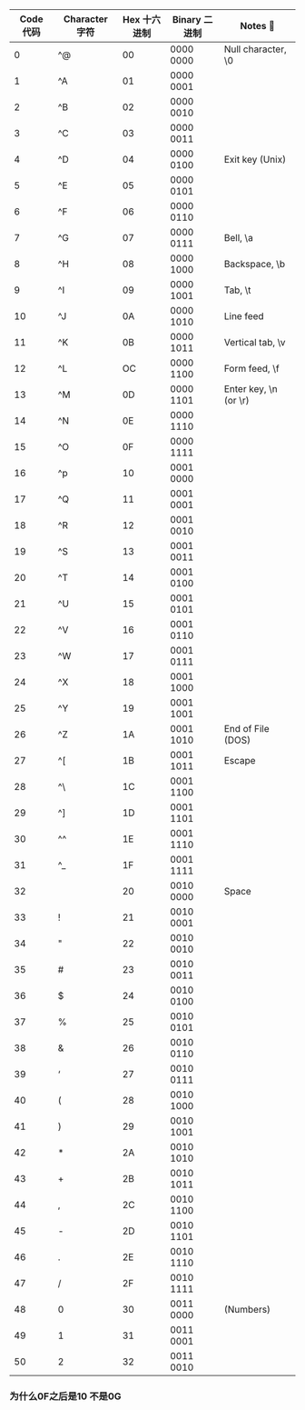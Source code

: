 |Code 代码|Character 字符|Hex 十六进制|Binary 二进制|Notes 📒|
|---------|-------------|----------|------------|--------|
|0        |^@           |00        |0000 0000   |Null character, \0   |
|1        |^A           |01        |0000 0001   |                     |
|2        |^B           |02        |0000 0010   |                     |
|3        |^C           |03        |0000 0011   |                     |
|4        |^D           |04        |0000 0100   |Exit key (Unix)      |
|5        |^E           |05        |0000 0101   |                     |
|6        |^F           |06        |0000 0110   |                     |
|7        |^G           |07        |0000 0111   |Bell, \a             |
|8        |^H           |08        |0000 1000   |Backspace, \b        |
|9        |^I           |09        |0000 1001   |Tab, \t              |
|10       |^J           |0A        |0000 1010   |Line feed            |
|11       |^K           |0B        |0000 1011   |Vertical tab, \v     |
|12       |^L           |OC        |0000 1100   |Form feed, \f        |
|13       |^M           |0D        |0000 1101   |Enter key, \n (or \r)|
|14       |^N           |0E        |0000 1110   |                     |
|15       |^O           |0F        |0000 1111   |                     |
|16       |^p           |10        |0001 0000   |                     |
|17       |^Q           |11        |0001 0001   |                     |
|18       |^R           |12        |0001 0010   |                     |
|19       |^S           |13        |0001 0011   |                     |
|20       |^T           |14        |0001 0100   |                     |
|21       |^U           |15        |0001 0101   |                     |
|22       |^V           |16        |0001 0110   |                     |
|23       |^W           |17        |0001 0111   |                     |
|24       |^X           |18        |0001 1000   |                     |
|25       |^Y           |19        |0001 1001   |                     |
|26       |^Z           |1A        |0001 1010   |End of File (DOS)    |
|27       |^[           |1B        |0001 1011   |Escape               |
|28       |^\           |1C        |0001 1100   |                     |
|29       |^]           |1D        |0001 1101   |                     |
|30       |^^           |1E        |0001 1110   |                     |
|31       |^_           |1F        |0001 1111   |                     |
|32       |             |20        |0010 0000   |Space                |
|33       |!            |21        |0010 0001   |                     |
|34       |"            |22        |0010 0010   |                     |
|35       |#            |23        |0010 0011   |                     |
|36       |$            |24        |0010 0100   |                     |
|37       |%            |25        |0010 0101   |                     |
|38       |&            |26        |0010 0110   |                     |
|39       |‘            |27        |0010 0111   |                     |
|40       |(            |28        |0010 1000   |                     |
|41       |)            |29        |0010 1001   |                     |
|42       |*            |2A        |0010 1010   |                     |
|43       |+            |2B        |0010 1011   |                     |
|44       |,            |2C        |0010 1100   |                     |
|45       |-            |2D        |0010 1101   |                     |
|46       |.            |2E        |0010 1110   |                     |
|47       |/            |2F        |0010 1111   |                     |
|48       |0            |30        |0011 0000   |(Numbers)            |
|49       |1            |31        |0011 0001   |                     |
|50       |2            |32        |0011 0010   |                     |

### 为什么0F之后是10 不是0G
